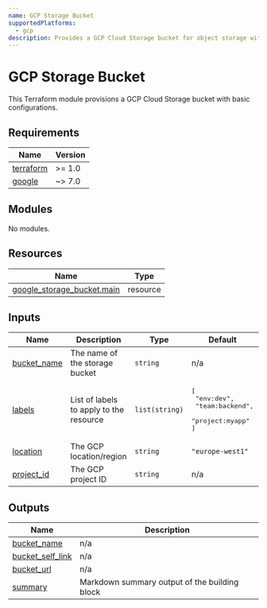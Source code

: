 ```yaml
---
name: GCP Storage Bucket
supportedPlatforms:
  - gcp
description: Provides a GCP Cloud Storage bucket for object storage with access controls and lifecycle policies.
---
```


# GCP Storage Bucket

This Terraform module provisions a GCP Cloud Storage bucket with basic configurations.

<!-- BEGIN_TF_DOCS -->
## Requirements

| Name | Version |
|------|---------|
| <a name="requirement_terraform"></a> [terraform](#requirement\_terraform) | >= 1.0 |
| <a name="requirement_google"></a> [google](#requirement\_google) | ~> 7.0 |

## Modules

No modules.

## Resources

| Name | Type |
|------|------|
| [google_storage_bucket.main](https://registry.terraform.io/providers/hashicorp/google/latest/docs/resources/storage_bucket) | resource |

## Inputs

| Name | Description | Type | Default | Required |
|------|-------------|------|---------|:--------:|
| <a name="input_bucket_name"></a> [bucket\_name](#input\_bucket\_name) | The name of the storage bucket | `string` | n/a | yes |
| <a name="input_labels"></a> [labels](#input\_labels) | List of labels to apply to the resource | `list(string)` | <pre>[<br>  "env:dev",<br>  "team:backend",<br>  "project:myapp"<br>]</pre> | no |
| <a name="input_location"></a> [location](#input\_location) | The GCP location/region | `string` | `"europe-west1"` | no |
| <a name="input_project_id"></a> [project\_id](#input\_project\_id) | The GCP project ID | `string` | n/a | yes |

## Outputs

| Name | Description |
|------|-------------|
| <a name="output_bucket_name"></a> [bucket\_name](#output\_bucket\_name) | n/a |
| <a name="output_bucket_self_link"></a> [bucket\_self\_link](#output\_bucket\_self\_link) | n/a |
| <a name="output_bucket_url"></a> [bucket\_url](#output\_bucket\_url) | n/a |
| <a name="output_summary"></a> [summary](#output\_summary) | Markdown summary output of the building block |
<!-- END_TF_DOCS -->
